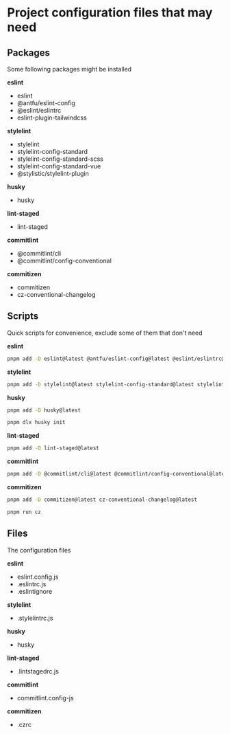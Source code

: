 # Project configuration files that may need

## Packages

Some following packages might be installed

**eslint**

- eslint
- @antfu/eslint-config
- @eslint/eslintrc
- eslint-plugin-tailwindcss

**stylelint**

- stylelint
- stylelint-config-standard
- stylelint-config-standard-scss
- stylelint-config-standard-vue
- @stylistic/stylelint-plugin

**husky**

- husky

**lint-staged**

- lint-staged

**commitlint**

- @commitlint/cli
- @commitlint/config-conventional

**commitizen**

- commitizen
- cz-conventional-changelog

## Scripts

Quick scripts for convenience, exclude some of them that don't need

**eslint**

```sh
pnpm add -D eslint@latest @antfu/eslint-config@latest @eslint/eslintrc@latest eslint-plugin-tailwindcss@latest
```

**stylelint**

```sh
pnpm add -D stylelint@latest stylelint-config-standard@latest stylelint-config-standard-scss@latest stylelint-config-standard-vue@latest @stylistic/stylelint-plugin@latest
```

**husky**

```sh
pnpm add -D husky@latest

pnpm dlx husky init
```

**lint-staged**

```sh
pnpm add -D lint-staged@latest
```

**commitlint**

```sh
pnpm add -D @commitlint/cli@latest @commitlint/config-conventional@latest
```

**commitizen**

```sh
pnpm add -D commitizen@latest cz-conventional-changelog@latest

pnpm run cz
```

## Files

The configuration files

**eslint**

- eslint.config.js
- .eslintrc.js
- .eslintignore

**stylelint**

- .stylelintrc.js

**husky**

- husky

**lint-staged**

- .lintstagedrc.js

**commitlint**

- commitlint.config-js

**commitizen**

- .czrc